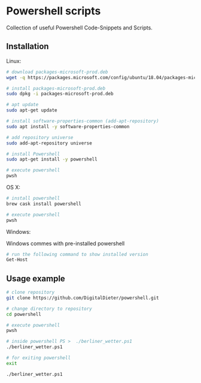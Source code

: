 # Powershell scripts


Collection of useful Powershell Code-Snippets and Scripts.

## Installation


Linux:
```bash
# download packages-microsoft-prod.deb
wget -q https://packages.microsoft.com/config/ubuntu/18.04/packages-microsoft-prod.deb

# install packages-microsoft-prod.deb
sudo dpkg -i packages-microsoft-prod.deb

# apt update
sudo apt-get update

# install software-properties-common (add-apt-repository)
sudo apt install -y software-properties-common

# add repository universe
sudo add-apt-repository universe

# install Powershell
sudo apt-get install -y powershell

# execute powershell
pwsh
```

OS X:
```bash
# install powershell
brew cask install powershell

# execute powershell
pwsh
```


Windows:

Windows commes with pre-installed powershell
```bash
# run the following command to show installed version
Get-Host
```

## Usage example

```bash
# clone repository
git clone https://github.com/DigitalDieter/powershell.git

# change directory to repository
cd powershell

# execute powershell
pwsh

# inside powershell PS >  ./berliner_wetter.ps1 
./berliner_wetter.ps1 

# for exiting powershell
exit
```

```pwsh
./berliner_wetter.ps1 
```
